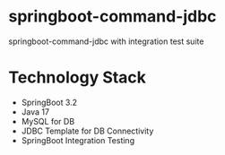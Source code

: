 # springboot-command-jdbc
springboot-command-jdbc with integration test suite
# Technology Stack
 - SpringBoot 3.2
 - Java 17
 - MySQL for DB 
 - JDBC Template for DB Connectivity 
 - SpringBoot Integration Testing
